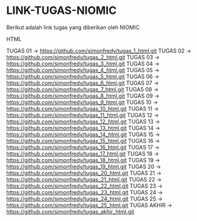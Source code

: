 # LINK-TUGAS-NIOMIC

Berikut adalah link tugas yang diberikan oleh NIOMIC

HTML

TUGAS 01      ->  https://github.com/simonfredy/tugas_1_html.git
TUGAS 02      ->  https://github.com/simonfredy/tugas_2_html.git
TUGAS 03      ->  https://github.com/simonfredy/tugas_3_html.git
TUGAS 04      ->  https://github.com/simonfredy/tugas_4_html.git
TUGAS 05      ->  https://github.com/simonfredy/tugas_5_html.git
TUGAS 06      ->  https://github.com/simonfredy/tugas_6_html.git
TUGAS 07      ->  https://github.com/simonfredy/tugas_7_html.git
TUGAS 08      ->  https://github.com/simonfredy/tugas_8_html.git
TUGAS 09      ->  https://github.com/simonfredy/tugas_9_html.git
TUGAS 10      ->  https://github.com/simonfredy/tugas_10_html.git
TUGAS 11      ->  https://github.com/simonfredy/tugas_11_html.git
TUGAS 12      ->  https://github.com/simonfredy/tugas_12_html.git
TUGAS 13      ->  https://github.com/simonfredy/tugas_13_html.git
TUGAS 14      ->  https://github.com/simonfredy/tugas_14_html.git
TUGAS 15      ->  https://github.com/simonfredy/tugas_15_html.git
TUGAS 16      ->  https://github.com/simonfredy/tugas_16_html.git
TUGAS 17      ->  https://github.com/simonfredy/tugas_17_html.git
TUGAS 18      ->  https://github.com/simonfredy/tugas_18_html.git
TUGAS 19      ->  https://github.com/simonfredy/tugas_19_html.git
TUGAS 20      ->  https://github.com/simonfredy/tugas_20_html.git
TUGAS 21      ->  https://github.com/simonfredy/tugas_21_html.git
TUGAS 22      ->  https://github.com/simonfredy/tugas_22_html.git
TUGAS 23      ->  https://github.com/simonfredy/tugas_23_html.git
TUGAS 24      ->  https://github.com/simonfredy/tugas_24_html.git
TUGAS 25      ->  https://github.com/simonfredy/tugas_25_html.git
TUGAS AKHIR   ->  https://github.com/simonfredy/tugas_akhir_html.git
